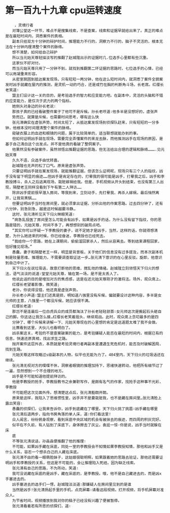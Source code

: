 # 第一百九十九章 cpu运转速度
        ，灵境行者
       对簿公堂这一环节，难点不是搜集线索，不是查案，线索和证据早就给出来了。真正的难点是在最短时间内，洞悉案件的真相。
       副本只给双方十分钟的辩护时间，推理能力不行的，洞察力不行的，脑子不灵活的，根本无法在十分钟内理清整个案件的脉络。
       想不清楚，如何给自己辩护
       所以当元始天尊轻描淡写的推翻了赵城隍出示的证据时几.位选手心里都有些沉重。
       这家伙不好对付。
       而当元始天尊只用了一分钟不到，就找到推翻第二环证据的思路时，七位选手的心情，已经可以用凝重来形容。
       从密室脱困到抵达案发现场，只有短短一两分钟，他在这么短时间内，就洞悉了案件全貌案发时凶手就藏在屋内的推测，是灵机一动的巧合，还是成竹在胸的判断角斗场，长老席。红缨长老笑道∶
       盟主们设计这一关的目的，是考验选手的智力和应变能力吧。在副本中，灵活的头脑和不错的应变能力，是仅次于武力的两个指标。
       她侧头对身边的孙长老说∶
       那孩子真的已经看破整件案子了他可不是斥候。孙长老哼道∶他多半是没想好的，虚张声
       势而已。就算是斥候，也需要时间思考，哪有这么快
       张元清确实在虚张声势，时间太短了，从抵达案发现场到侦探队赶来，只有短短的一分多钟，他根本没时间理清整个案件的脉络。
       窥破衣服上的血迹和眼镜的问题，属于比较简单的，适当联想就能办到的事。
       但如何证明凶手就在现场，需要完全弄懂案件的来龙去脉，而他推测凶手在现场的原因，是基于自己清白这个出发点。并不是他真的看破了整侗案子。
       他果然没有参破案件，虽然领悟出推翻证据的思路，但无法给出合理的逻辑和脉络……….见元始天尊
       久久不语，众选手由忧转喜。
       赵城隍也无声的松了口气。原来是虚张声势。
       只要证明凶手就在案发现场，就能推翻证据，但该怎么证明呢，现场只有三个人的指纹，凶手没有留下明显的痕迹……但凶手是肯定存在的，打晕我的很可能是凶手，打晕我之后，凶手和李教授搏斗，杀人之后逃离现场，栽赃嫁祸给我。但是，手机视频从开头到结束，也没有第三人出现，隔壁老王同样没看到下午有第二人拜访……
       除非凶手提前很早潜入房间，等我到来，立刻动手，先打晕我，再杀人嫁祸，最后悄然离开，让我背黑锅……
       但要证明凶手当时在房间里，就必须拿出证据，分析出他的作案思路。过去四分钟了，还有六分钟，别急别急，越是这时候越要冷静…
       这时，张元清听见天下归火眯眼笑道∶
       “病急乱投医了房间里怎么可能会有凶手，如果是凶手的话，为什么没有留下指纹，你的思路是错的，元始天尊，时间不多了，再想想别的破局点吧。
       “其实你可以怀疑一下李教授的妻子，说不定她才是凶手，当然，这样的话，你就得想清楚，为什么她进来的时候，你已经昏迷，李教授也已经死去。
       “我给你一个思路，她在上课期间，偷偷溜回家杀人，然后从容离去。等到结束课程回家，恰好撞见现场。”
       愚蠢，妻子和隔壁老王一样，明显是背景板，关于他们的信息没有过多提及，而本次副本机制是较量思维、推理能力，不需要调查取证这一步…张元清下意识的在心里反驳。旋即，他意识到自己中计了。
       天下归火在说垃圾话，故意打断他的思维，搅乱他的情绪。赵城隍立刻领悟天下归火的想法，语气淡淡的说道∶堂堂元始天尊，输在第一场，是不是太丢人了。
       他说此话的目的是增加对方的焦虑感，这是在还元始天尊刚才的激将法。场外，观众席上。
       红缨长老望着影像，微笑道;
       老孙，你说得没错，他还真是虚张声势。
       孙长老小声道∶盟主们还真是损，明知道八强里没有斥候，偏就要设计这种内容，多半是女元帅的主意，八强里一个都没斥候，她应该很不满。
       红缨长老道∶
       那岂不是连最后一位白虎兵众的成员都淘汰了孙长老轻轻颔首∶女元帅这次是搬起石头砸自己的脚。你这话让我怎么接…红缨长老笑着摇头，继续观战。此时，观众席上念叨最多的是四
       分钟了、哪个斥候来讲解一下、元始天尊现在的心里想的肯定是这道题太难了我不会做。
       比赛看到这里，大伙儿也看明白了。
       凶杀案这关，考验的不是查案破案的能力，是考验嫌疑人能否在最短的时间内，根据已有的信息，快速还原真相，找出求生之路。
       抛开案件这层外衣，本质就是考验灵境行者再副本里遭遇生死危机时，能否及时破解困局，找到生路。
       元始天尊这样攻略过s级副本的人物，似平也无能为力了。404室内，天下归火的垃圾话还在继续。
       张元清无视对方的喋喋不休，洞察者眼镜的推理加持下，思绪快速转动，他把所有细节过了一遍，忽然想到一个不合理的地方。
       凶手是不可能知道他提前拜访的。
       他是李教授的抢手，李教授教书之余兼职写作，是颇有名气的作家，找抢手这种事不光彩，李教授
       不可能把这次见面外传。想清楚这点后，张元清豁朗开朗。
       原来是这样，我陷入了思维惯性里，凶手并不是要栽赃我，也不是藏在房间里…张元清脸上露出笑容∶
       愚蠢的侦探们，让我来告诉你，凶手到底藏在了哪里。天下归火挑了挑眉∶凶手藏在哪里
       张元清后退两步，指向书房角落的单人床，道∶你们看这里!
       众人闻言，纷纷俯身观察，看到床底中央区域的机会有被抹去的痕迹，而四周的积灰完好。
       似平在不久前，有人钻到了床底下，身体擦去了灰尘。袁廷一惊·你是说，凶手当时就躲在床
       底
       不等张元清说话，孙淼淼便推翻了他的推理∶
       不可能，如果凶手藏在床底，同处一室的李教授会不知情如果李教授知情，那他和凶手又是什么关系，容忍一个想杀白己的人藏在床底。
       张元清不由的看一眼萌脸妹子，这姑娘很聪明啊，如果跟着她的思路去验证，那他还需要证明凶手和李教授的关系，但这是不可能的，会让推理陷入死结，因为缺乏线索。
       张元清有自己的思路，不为所动，笑道∶
       我可没说藏在床底的是凶手，藏在床底的，是李教授。哦，他不是自己藏进去的，而是凶x手塞进去的。
       凶手塞进去的选手们一愣，赵城隍淡淡道∶那嫌疑人在房间里见到的是谁
       当然是凶手!张元清扬起手里的手机，点亮屏幕∶请看这段视频。打开视频，将手机屏幕对准众人。
       为节省时间，视频播放到我对你的稿子已经没有兴趣了便被暂停。
       张元清看着若有所思的侦探们，道∶